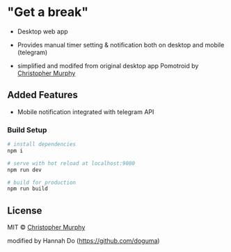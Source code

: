 # "Get a break"

- Desktop web app
- Provides manual timer setting & notification both on desktop and mobile (telegram)

- simplified and modifed from original desktop app Pomotroid by [Christopher Murphy](https://github.com/Splode)

## Added Features

* Mobile notification integrated with telegram API

### Build Setup

```bash
# install dependencies
npm i

# serve with hot reload at localhost:9080
npm run dev

# build for production
npm run build
```

## License

MIT &copy; [Christopher Murphy](https://github.com/Splode)

modified by Hannah Do (https://github.com/doguma)
